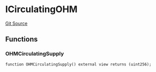 # ICirculatingOHM
[Git Source](https://github.com/KlimaDAO/klimadao-solidity/blob/29fd912e7e35bfd36ad9c6e57c2a312d3aed3640/src/protocol/pKLIMA/AltExercisepKLIMA.sol)


## Functions
### OHMCirculatingSupply


```solidity
function OHMCirculatingSupply() external view returns (uint256);
```

